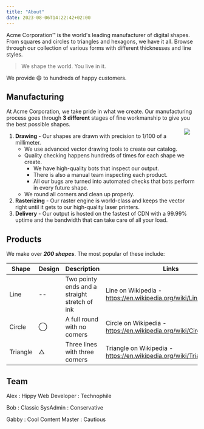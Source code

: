 ```yaml
---
title: "About"
date: 2023-08-06T14:22:42+02:00
---
```


Acme Corporation&trade; is the world's leading manufacturer of digital shapes. From squares and circles to triangles and hexagons, we have it all. Browse through our collection of various forms with different thicknesses and line styles.

> We shape the world. You live in it.

We provide :smile: to hundreds of happy customers.

## Manufacturing

At Acme Corporation, we take pride in what we create. Our manufacturing process goes through **3 different** stages of fine workmanship to give you the best possible shapes.
<img style="float:right; margin: 20px;" src="/image/draw.jpg">
1. **Drawing** - Our shapes are drawn with precision to 1/100 of a millimeter.
      * We use advanced vector drawing tools to create our catalog.
      * Quality checking happens hundreds of times for each shape we create.
        * We have high-quality bots that inspect our output.
        * There is also a manual team inspecting each product.
        * All our bugs are turned into automated checks that bots perform in every future shape.
      * We round all corners and clean up properly.
2. **Rasterizing** - Our raster engine is world-class and keeps the vector right until it gets to our high-quality laser printers.
3. **Delivery** - Our output is hosted on the fastest of CDN with a 99.99% uptime and the bandwidth that can take care of all your load.
## Products

We make over ***200 shapes***. The most popular of these include:

Shape     | Design| Description                                 | Links 
 ---      |  ---  | ---                                         |  ---  
Line      |  --   |Two pointy ends and a straight stretch of ink| Line on Wikipedia - https://en.wikipedia.org/wiki/Line_(geometry) 
Circle    |&#8413;|A full round with no corners                 | Circle on Wikipedia - https://en.wikipedia.org/wiki/Circle
Triangle  |&#9651;|Three lines with three corners               | Triangle on Wikipedia - https://en.wikipedia.org/wiki/Triangle

## Team

Alex
: Hippy Web Developer
: Technophile

Bob
: Classic SysAdmin
: Conservative

Gabby
: Cool Content Master
: Cautious